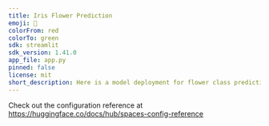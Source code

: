 ```yaml
---
title: Iris Flower Prediction
emoji: 🏃
colorFrom: red
colorTo: green
sdk: streamlit
sdk_version: 1.41.0
app_file: app.py
pinned: false
license: mit
short_description: Here is a model deployment for flower class prediction
---
```


Check out the configuration reference at https://huggingface.co/docs/hub/spaces-config-reference
